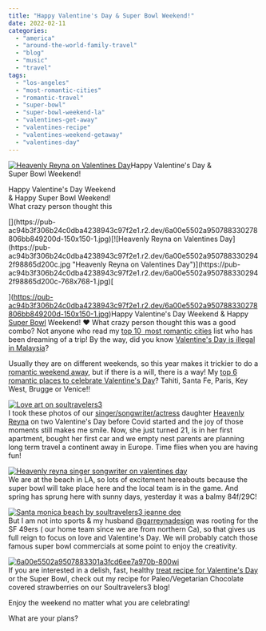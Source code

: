 ```yaml
---
title: "Happy Valentine's Day & Super Bowl Weekend!"
date: 2022-02-11
categories: 
  - "america"
  - "around-the-world-family-travel"
  - "blog"
  - "music"
  - "travel"
tags: 
  - "los-angeles"
  - "most-romantic-cities"
  - "romantic-travel"
  - "super-bowl"
  - "super-bowl-weekend-la"
  - "valentines-get-away"
  - "valentines-recipe"
  - "valentines-weekend-getaway"
  - "valentines-day"
---
```


[![Heavenly Reyna on Valentines Day](https://pub-ac94b3f306b24c0dba4238943c97f2e1.r2.dev/6a00e5502a9507883302942f988652200c.jpg "Heavenly Reyna on Valentines Day")](https://pub-ac94b3f306b24c0dba4238943c97f2e1.r2.dev/6a00e5502a9507883302942f988652200c.jpg)Happy Valentine's Day &  
Super Bowl Weekend!  
  
Happy Valentine's Day Weekend  
& Happy Super Bowl Weekend!  
What crazy person thought this   
  

<!--more--> [](https://pub-ac94b3f306b24c0dba4238943c97f2e1.r2.dev/6a00e5502a950788330278806bb849200d-150x150-1.jpg)[![Heavenly Reyna on Valentines Day](https://pub-ac94b3f306b24c0dba4238943c97f2e1.r2.dev/6a00e5502a9507883302942f98865d200c.jpg "Heavenly Reyna on Valentines Day")](https://pub-ac94b3f306b24c0dba4238943c97f2e1.r2.dev/6a00e5502a9507883302942f98865d200c-768x768-1.jpg)[  
](https://pub-ac94b3f306b24c0dba4238943c97f2e1.r2.dev/6a00e5502a950788330278806bb849200d-150x150-1.jpg)Happy Valentine's Day Weekend & Happy [Super Bowl](http://soultravelers3new.local/2011/02/watching-the-super-bowl-in-asia-where-expats-watch-online-abroad-international.html) Weekend! ❤️ What crazy person thought this was a good combo? Not anyone who read my [top 10  most romantic cities](http://soultravelers3new.local/2013/02/top-10-most-romantic-cities-.html?utm_content=bufferc0e9b&utm_medium=social&utm_source=pinterest.com&utm_campaign=buffer) list who has been dreaming of a trip! By the way, did you know [Valentine's Day is illegal in Malaysia](http://soultravelers3new.local/2011/02/happy-valentines-day-omg-its-illegal-in-malaysia.html)? 

Usually they are on different weekends, so this year makes it trickier to do a [romantic weekend away](http://soultravelers3new.local/2014/02/romantic-winter-getaway-santa-fe.html), but if there is a will, there is a way! My [top 6 romantic places to celebrate Valentine's Day](http://soultravelers3new.local/2016/02/6-places-to-celebrate-valentines-day-around-the-world.html)? Tahiti, Santa Fe, Paris, Key West, Brugge or Venice!!  
  
[![Love art on soultravelers3](https://pub-ac94b3f306b24c0dba4238943c97f2e1.r2.dev/6a00e5502a950788330282e1436d57200b.jpg "Love art on soultravelers3")](https://pub-ac94b3f306b24c0dba4238943c97f2e1.r2.dev/6a00e5502a950788330282e1436d57200b.jpg)  
I took these photos of our [singer/songwriter/actress](https://www.heavenlyreyna.com) daughter [Heavenly Reyna](https://www.twitch.tv/heavenlyreyna) on two Valentine's Day before Covid started and the joy of those moments still makes me smile. Now, she just turned 21, is in her first apartment, bought her first car and we empty nest parents are planning long term travel a continent away in Europe. Time flies when you are having fun!  
  
[![Heavenly reyna singer songwriter on valentines day](https://pub-ac94b3f306b24c0dba4238943c97f2e1.r2.dev/6a00e5502a950788330282e1436d9e200b.jpg "Heavenly reyna singer songwriter on valentines day")](https://pub-ac94b3f306b24c0dba4238943c97f2e1.r2.dev/6a00e5502a950788330282e1436d9e200b.jpg)[  
](https://pub-ac94b3f306b24c0dba4238943c97f2e1.r2.dev/6a00e5502a9507883302942f9a8c46200c-300x203-1.jpg)We are at the beach in LA, so lots of excitement hereabouts because the super bowl will take place here and the local team is in the game. And spring has sprung here with sunny days, yesterday it was a balmy 84f/29C!  
  
[![Santa monica beach by soultravelers3 jeanne dee](https://pub-ac94b3f306b24c0dba4238943c97f2e1.r2.dev/6a00e5502a9507883302942f988846200c.png "Santa monica beach by soultravelers3 jeanne dee")](https://pub-ac94b3f306b24c0dba4238943c97f2e1.r2.dev/6a00e5502a9507883302942f988846200c.png)  
But I am not into sports & my husband [@garreynadesign](https://www.garreynadesign.com) was rooting for the  
SF 49ers ( our home team since we are from northern Ca), so that gives us full reign to focus on love and Valentine's Day. We will probably catch those famous super bowl commercials at some point to enjoy the creativity.  
  
[![6a00e5502a9507883301a3fcd6ee7a970b-800wi](https://pub-ac94b3f306b24c0dba4238943c97f2e1.r2.dev/6a00e5502a950788330282e1436e48200b.png "6a00e5502a9507883301a3fcd6ee7a970b-800wi")](https://pub-ac94b3f306b24c0dba4238943c97f2e1.r2.dev/6a00e5502a950788330282e1436e48200b.png)  
If you are interested in a delish, fast, healthy [treat recipe for Valentine's Day](http://soultravelers3new.local/2014/03/how-to-recipe-for-chocolate-strawberries-paleo-vegetarian.html) or the Super Bowl, check out my recipe for Paleo/Vegetarian Chocolate covered strawberries on our Soultravelers3 blog!

Enjoy the weekend no matter what you are celebrating!

What are your plans?

